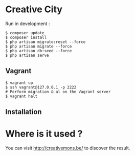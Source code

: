 # Creative City

Run in development :

    $ composer update
    $ composer install
    $ php artisan migrate:reset --force
    $ php artisan migrate --force
    $ php artisan db:seed --force
    $ php artisan serve


## Vagrant

    $ vagrant up
    $ ssh vagrant@127.0.0.1 -p 2222
    # Perform migration & al on the Vagrant server
    $ vagrant halt

## Installation

# Where is it used ?

You can visit http://creativemons.be/ to discover the result.
